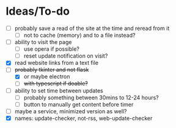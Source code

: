 # Ideas/To-do
- [ ] probably save a read of the site at the time and reread from it
  - [ ] not to cache (memory) and to a file instead?
- [ ] ability to visit the page
  - [ ] use opera if possible?
  - [ ] reset update notification on visit?
- [x] read website links from a text file
- [ ] ~~probably tkinter and not flask~~
  - [x] or maybe electron
  - [ ] ~~with typescript if doable?~~
- [ ] ability to set time between updates
  - [ ] probably something between 30mins to 12-24 hours?
  - [ ] button to manually get content before timer
- [ ] maybe a service, minimized version as well?
- [x] names: update-checker, not-rss, web-update-checker
